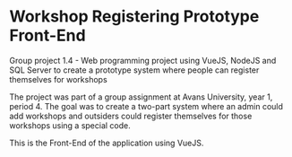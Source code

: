 # Workshop Registering Prototype Front-End
Group project 1.4 - Web programming project using VueJS, NodeJS and SQL Server to create a prototype system where people can register themselves for workshops

The project was part of a group assignment at Avans University, year 1, period 4. The goal was to create a two-part system where an admin could add workshops and outsiders could register themselves for those workshops using a special code.

This is the Front-End of the application using VueJS.
